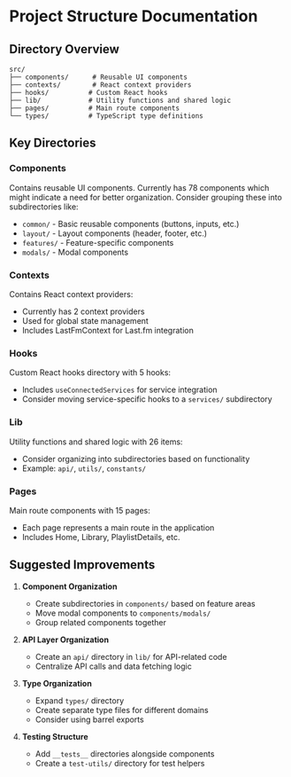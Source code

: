 # Project Structure Documentation

## Directory Overview

```
src/
├── components/      # Reusable UI components
├── contexts/        # React context providers
├── hooks/          # Custom React hooks
├── lib/            # Utility functions and shared logic
├── pages/          # Main route components
└── types/          # TypeScript type definitions
```

## Key Directories

### Components
Contains reusable UI components. Currently has 78 components which might indicate a need for better organization. Consider grouping these into subdirectories like:
- `common/` - Basic reusable components (buttons, inputs, etc.)
- `layout/` - Layout components (header, footer, etc.)
- `features/` - Feature-specific components
- `modals/` - Modal components

### Contexts
Contains React context providers:
- Currently has 2 context providers
- Used for global state management
- Includes LastFmContext for Last.fm integration

### Hooks
Custom React hooks directory with 5 hooks:
- Includes `useConnectedServices` for service integration
- Consider moving service-specific hooks to a `services/` subdirectory

### Lib
Utility functions and shared logic with 26 items:
- Consider organizing into subdirectories based on functionality
- Example: `api/`, `utils/`, `constants/`

### Pages
Main route components with 15 pages:
- Each page represents a main route in the application
- Includes Home, Library, PlaylistDetails, etc.

## Suggested Improvements

1. **Component Organization**
   - Create subdirectories in `components/` based on feature areas
   - Move modal components to `components/modals/`
   - Group related components together

2. **API Layer Organization**
   - Create an `api/` directory in `lib/` for API-related code
   - Centralize API calls and data fetching logic

3. **Type Organization**
   - Expand `types/` directory
   - Create separate type files for different domains
   - Consider using barrel exports

4. **Testing Structure**
   - Add `__tests__` directories alongside components
   - Create a `test-utils/` directory for test helpers
